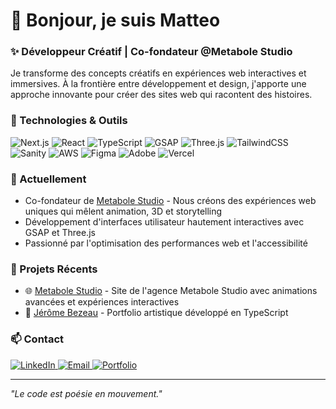 # 👋 Bonjour, je suis Matteo

### ✨ Développeur Créatif | Co-fondateur @Metabole Studio

Je transforme des concepts créatifs en expériences web interactives et immersives. À la frontière entre développement et design, j'apporte une approche innovante pour créer des sites web qui racontent des histoires.

### 🚀 Technologies & Outils

![Next.js](https://img.shields.io/badge/-Next.js-000000?style=for-the-badge&logo=next.js&logoColor=white)
![React](https://img.shields.io/badge/-React-61DAFB?style=for-the-badge&logo=react&logoColor=black)
![TypeScript](https://img.shields.io/badge/-TypeScript-3178C6?style=for-the-badge&logo=typescript&logoColor=white)
![GSAP](https://img.shields.io/badge/-GSAP-88CE02?style=for-the-badge&logo=greensock&logoColor=black)
![Three.js](https://img.shields.io/badge/-Three.js-000000?style=for-the-badge&logo=three.js&logoColor=white)
![TailwindCSS](https://img.shields.io/badge/-TailwindCSS-38B2AC?style=for-the-badge&logo=tailwind-css&logoColor=white)
![Sanity](https://img.shields.io/badge/-Sanity-F03E2F?style=for-the-badge&logo=sanity&logoColor=white)
![AWS](https://img.shields.io/badge/-AWS-FF9900?style=for-the-badge&logo=amazon-aws&logoColor=white)
![Figma](https://img.shields.io/badge/-Figma-F24E1E?style=for-the-badge&logo=figma&logoColor=white)
![Adobe](https://img.shields.io/badge/-Adobe-FF0000?style=for-the-badge&logo=adobe&logoColor=white)
![Vercel](https://img.shields.io/badge/-Vercel-000000?style=for-the-badge&logo=vercel&logoColor=white)

### 🔭 Actuellement

- Co-fondateur de [Metabole Studio](https://www.metabole.studio) - Nous créons des expériences web uniques qui mêlent animation, 3D et storytelling
- Développement d'interfaces utilisateur hautement interactives avec GSAP et Three.js
- Passionné par l'optimisation des performances web et l'accessibilité

### 💼 Projets Récents

- 🌐 [Metabole Studio](https://www.metabole.studio/) - Site de l'agence Metabole Studio avec animations avancées et expériences interactives
- 🎨 [Jérôme Bezeau](https://www.jeromebezeau.com/) - Portfolio artistique développé en TypeScript

### 📫 Contact

<a href="https://www.linkedin.com/in/matteo-courquin/">
  <img src="https://img.shields.io/badge/-LinkedIn-0A66C2?style=for-the-badge&logo=linkedin&logoColor=white" alt="LinkedIn" />
</a>
<a href="mailto:contact@matteocourquin.com">
  <img src="https://img.shields.io/badge/-Email-EA4335?style=for-the-badge&logo=gmail&logoColor=white" alt="Email" />
</a>
<a href="https://matteocourquin.com">
  <img src="https://img.shields.io/badge/-Portfolio-000000?style=for-the-badge&logo=safari&logoColor=white" alt="Portfolio" />
</a>

---

*"Le code est poésie en mouvement."*
